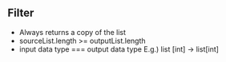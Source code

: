 ## Filter 
- Always returns a copy of the list
- sourceList.length >= outputList.length
- input data type === output data type E.g.) list [int] -> list[int]